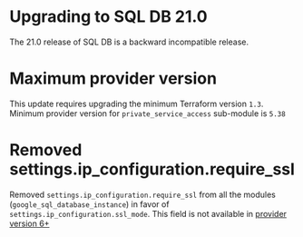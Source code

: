 # Upgrading to SQL DB 21.0

The 21.0 release of SQL DB is a backward incompatible release.

# Maximum provider version
This update requires upgrading the minimum Terraform version `1.3`. Minimum provider version for `private_service_access` sub-module is `5.38`

# Removed settings.ip_configuration.require_ssl 
Removed `settings.ip_configuration.require_ssl` from all the modules (`google_sql_database_instance`) in favor of `settings.ip_configuration.ssl_mode`. This field is not available in [provider version 6+](https://github.com/hashicorp/terraform-provider-google/pull/19263)
